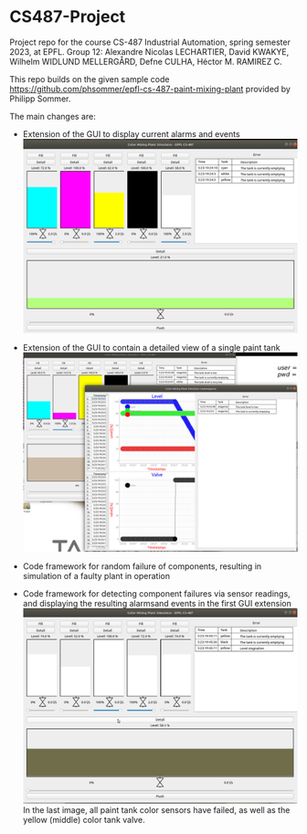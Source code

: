 # CS487-Project
Project repo for the course CS-487 Industrial Automation, spring semester 2023, at EPFL.
Group 12: Alexandre Nicolas LECHARTIER, David KWAKYE, Wilhelm WIDLUND MELLERGÅRD, Defne CULHA, Héctor M. RAMIREZ C.

This repo builds on the given sample code https://github.com/phsommer/epfl-cs-487-paint-mixing-plant provided by Philipp Sommer.

The main changes are:
* Extension of the GUI to display current alarms and events
![Extended GUI1](/Documentation/working_op2.png)

* Extension of the GUI to contain a detailed view of a single paint tank
![Extended GUI2](/Documentation/detail_window.png)

* Code framework for random failure of components, resulting in simulation of a faulty plant in operation
* Code framework for detecting component failures via sensor readings, and displaying the resulting alarmsand events in the first GUI extension
![Alarms and events](/Documentation/broken_color_and_valve.png)
In the last image, all paint tank color sensors have failed, as well as the yellow (middle) color tank valve.
